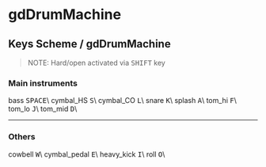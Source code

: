 # gdDrumMachine
## Keys Scheme / gdDrumMachine
  > NOTE: Hard/open activated via <kbd>SHIFT</kbd> key

### Main instruments
bass         <kbd>SPACE</kbd>\ 
cymbal_HS    <kbd>S</kbd>\ 
cymbal_CO    <kbd>L</kbd>\ 
snare        <kbd>K</kbd>\ 
splash       <kbd>A</kbd>\ 
tom_hi       <kbd>F</kbd>\ 
tom_lo       <kbd>J</kbd>\ 
tom_mid      <kbd>D</kbd>\ 

---

### Others
cowbell       <kbd>W</kbd>\ 
cymbal_pedal  <kbd>E</kbd>\ 
heavy_kick    <kbd>I</kbd>\ 
roll          <kbd>O</kbd>\ 
